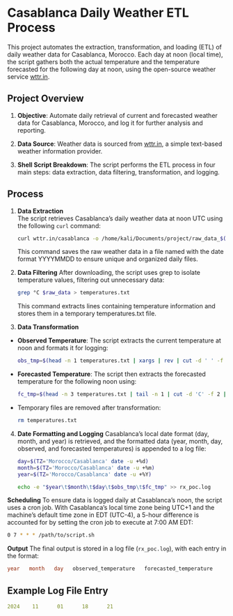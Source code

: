 # Casablanca Daily Weather ETL Process

This project automates the extraction, transformation, and loading (ETL) of daily weather data for Casablanca, Morocco. Each day at noon (local time), the script gathers both the actual temperature and the temperature forecasted for the following day at noon, using the open-source weather service [wttr.in](https://github.com/chubin/wttr.in).

## Project Overview

1. **Objective**: Automate daily retrieval of current and forecasted weather data for Casablanca, Morocco, and log it for further analysis and reporting.

2. **Data Source**: Weather data is sourced from [wttr.in](https://github.com/chubin/wttr.in), a simple text-based weather information provider.

3. **Shell Script Breakdown**: The script performs the ETL process in four main steps: data extraction, data filtering, transformation, and logging.


## Process

1. **Data Extraction**  
   The script retrieves Casablanca’s daily weather data at noon UTC using the following `curl` command:
   ```bash
   curl wttr.in/casablanca -o /home/kali/Documents/project/raw_data_$(date -u +%Y%m%d)
   ```
   This command saves the raw weather data in a file named with the date format YYYYMMDD to ensure unique and organized daily files.

2. **Data Filtering**
   After downloading, the script uses grep to isolate temperature values, filtering out unnecessary data:
   ```bash
   grep °C $raw_data > temperatures.txt
   ```
   This command extracts lines containing temperature information and stores them in a temporary temperatures.txt file.

3. **Data Transformation**
- **Observed Temperature**: The script extracts the current temperature at noon and formats it for logging:
   ```bash
   obs_tmp=$(head -n 1 temperatures.txt | xargs | rev | cut -d ' ' -f 2 | rev)
   ```
- **Forecasted Temperature**: The script then extracts the forecasted temperature for the following noon using:
  ```bash
  fc_tmp=$(head -n 3 temperatures.txt | tail -n 1 | cut -d 'C' -f 2 | xargs | rev | cut -d ' ' -f 2 | rev)
  ```
- Temporary files are removed after transformation:
  ```bash
  rm temperatures.txt
  ```

4. **Date Formatting and Logging**
   Casablanca’s local date format (day, month, and year) is retrieved, and the formatted data (year, month, day, observed, and forecasted temperatures) is appended to a log file:
   ```bash
   day=$(TZ='Morocco/Casablanca' date -u +%d)
   month=$(TZ='Morocco/Casablanca' date -u +%m)
   year=$(TZ='Morocco/Casablanca' date -u +%Y)

   echo -e "$year\t$month\t$day\t$obs_tmp\t$fc_tmp" >> rx_poc.log
   ```

**Scheduling**
   To ensure data is logged daily at Casablanca’s noon, the script uses a cron job. With Casablanca’s local time zone being UTC+1 and the machine’s default time zone in EDT (UTC-4), a 5-hour difference is accounted for by setting the cron job to execute at 7:00 AM EDT:
   ```bash
   0 7 * * * /path/to/script.sh
   ```

**Output**
   The final output is stored in a log file (`rx_poc.log`), with each entry in the format:
   ```sql
   year   month   day   observed_temperature   forecasted_temperature
   ```

## Example Log File Entry
```yaml
2024    11      01      18      21
```
